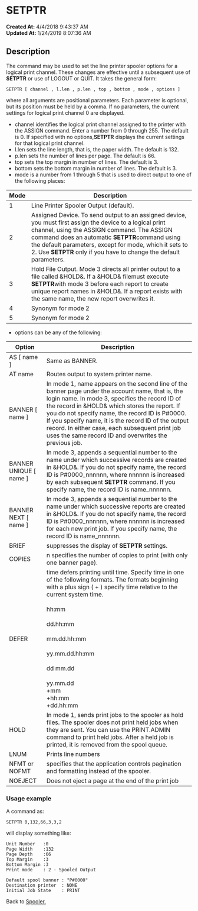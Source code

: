 # SETPTR

**Created At:** 4/4/2018 9:43:37 AM  
**Updated At:** 1/24/2019 8:07:36 AM  


## Description 

The command may be used to set the line printer spooler options for a logical print channel. These changes are effective
until a subsequent use of **SETPTR** or use of LOGOUT or QUIT. It takes the general form:

```
SETPTR [ channel , l.len , p.len , top , bottom , mode , options ]
```

where all arguments are positional parameters. Each parameter is optional, but its position must be held by a comma. If no parameters, the current settings for logical print channel 0 are displayed.

- channel identifies the logical print channel assigned to the printer with the ASSIGN command. Enter a number from 0 through 255. The default is 0. If specified with no options,**SETPTR** displays the current settings for that logical print channel.
- l.len sets the line length, that is, the paper width. The default is 132.
- p.len sets the number of lines per page. The default is 66.
- top sets the top margin in number of lines. The default is 3.
- bottom sets the bottom margin in number of lines. The default is 3.
- mode is a number from 1 through 5 that is used to direct output to one of the following places:



| Mode<br> | Description<br> |
| --- | --- |
| 1<br> | Line Printer Spooler Output (default).<br> |
| 2<br> | Assigned Device. To send output to an assigned device, you must first assign the device to a logical print channel, using the ASSIGN command. The ASSIGN command does an automatic **SETPTR**command using the default parameters, except for mode, which it sets to 2. Use **SETPTR** only if you have to change the default parameters.<br> |
| 3<br> | Hold File Output. Mode 3 directs all printer output to a file called &HOLD&. If a &HOLD& filemust execute **SETPTR**with mode 3 before each report to create unique report names in &HOLD&. If a report exists with the same name, the new report overwrites it.<br> |
| 4<br> | Synonym for mode 2<br> |
| 5<br> | Synonym for mode 2<br> |




- options can be any of the following:



| Option<br> | Description<br> |
| --- | --- |
| AS [ name ]<br> | Same as BANNER.<br> |
| AT name<br> | Routes output to system printer name.<br> |
| BANNER [ name ]<br> | In mode 1, name appears on the second line of the banner page under the account name, that is, the login name. In mode 3, specifies the record ID of the record in &HOLD& which stores the report. If you do not specify name, the record ID is P#0000. If you specify name, it is the record ID of the output record. In either case, each subsequent print job uses the same record ID and overwrites the previous job.<br> |
| BANNER UNIQUE [ name ]<br> | In mode 3, appends a sequential number to the name under which successive records are created in &HOLD&. If you do not specify name, the record ID is P#0000\_nnnnnn, where nnnnnn is increased by each subsequent **SETPTR** command. If you specify name, the record ID is name\_nnnnnn.<br> |
| BANNER NEXT [ name ]<br> | In mode 3, appends a sequential number to the name under which successive reports are created in &HOLD&. If you do not specify name, the record ID is P#0000\_nnnnnn, where nnnnnn is increased for each new print job. If you specify name, the record ID is name\_nnnnnn.<br> |
| BRIEF<br> | suppresses the display of **SETPTR** settings.<br> |
| COPIES<br> | n specifies the number of copies to print (with only one banner page).<br> |
| DEFER<br> | time defers printing until time. Specify time in one of the following formats. The formats beginning with a plus sign ( + ) specify time relative to the current system time.<br><br>hh:mm<br><br>dd.hh:mm<br><br>mm.dd.hh:mm<br><br>yy.mm.dd.hh:mm<br><br>dd mm.dd<br><br>yy.mm.dd<br>+mm<br>+hh:mm<br>+dd.hh:mm<br> |
| HOLD<br> | In mode 1, sends print jobs to the spooler as hold files. The spooler does not print held jobs when they are sent. You can use the PRINT.ADMIN command to print held jobs. After a held job is printed, it is removed from the spool queue.<br> |
| LNUM<br> | Prints line numbers<br> |
| NFMT or NOFMT<br> | specifies that the application controls pagination and formatting instead of the spooler.<br> |
| NOEJECT<br> | Does not eject a page at the end of the print job<br> |






### Usage example

A command as:

```
SETPTR 0,132,66,3,3,2 
```

will display something like:

```
Unit Number   :0
Page Width    :132
Page Depth    :66
Top Margin    :3
Bottom Margin :3
Print mode    : 2 - Spooled Output

Default spool banner : "P#0000"
Destination printer  : NONE
Initial Job State    : PRINT
```





Back to [Spooler.](jbase-spooler)
